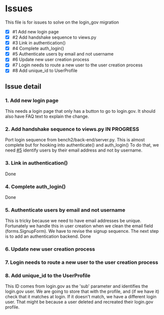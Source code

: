 # Issues

This file is for issues to solve on the login_gov migration

- [x] #1 Add new login page
- [x] #2 Add handshake sequence to views.py
- [x] #3 Link in authentication()
- [x] #4 Complete auth_login()
- [x] #5 Authenticate users by email and not username
- [x] #6 Update new user creation process
- [x] #7 Login needs to route a new user to the user creation process
- [x] #8 Add unique_id to UserProfile

## Issue detail

### 1. Add new login page
This needs a login page that only has a button to go to login.gov.
It should also have FAQ text to explain the change.

### 2. Add handshake sequence to views.py **IN PROGRESS**
Port login sequence from bench2/back-end/server.py.
This is almost complete but for hooking into authenticate() and auth_login()
To do that, we need [#5](#5-authenticate-users-by-email-and-not-username) identify users by their email address and not by username.

### 3. Link in authentication()
Done

### 4. Complete auth_login()
Done

### 5. Authenticate users by email and not username
This is tricky because we need to have email addresses be unique.  Fortunately we handle this in user creation when we clean the email field (forms.SignupForm).
We have to revise the signup sequence.
The next step is to add an authentication backend.
Done

### 6. Update new user creation process

### 7. Login needs to route a new user to the user creation process

### 8. Add unique_id to the UserProfile
This ID comes from login.gov as the 'sub' parameter and identifies the login.gov user.
We are going to store that with the profile, and (if we have it) check that it matches at login.
If it doesn't match, we have a different login user.  That might be because a user deleted and recreated
their login.gov profile.